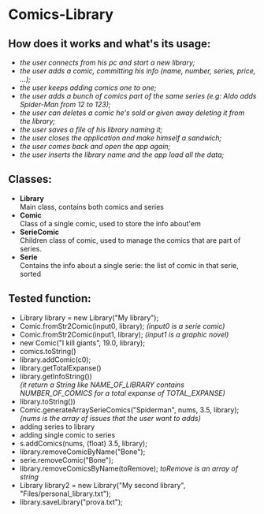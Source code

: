 # Comics-Library

## How does it works and what's its usage:
- *the user connects from his pc and start a new library;*
- *the user adds a comic, committing his info (name, number, series, price, ...);*
- *the user keeps adding comics one to one;*
- *the user adds a bunch of comics part of the same series (e.g: Aldo adds Spider-Man from 12 to 123);*
- *the user can deletes a comic he's sold or given away deleting it from the library;*
- *the user saves a file of his library naming it;*
- *the user closes the application and make himself a sandwich;*
- *the user comes back and open the app again;*
- *the user inserts the library name and the app load all the data;*

## Classes:
- **Library**  
	Main class, contains both comics and series
- **Comic**  
	Class of a single comic, used to store the info about'em
- **SerieComic**      
	Children class of comic, used to manage the comics that are part of series.  
- **Serie**  
	Contains the info about a single serie: the list of comic in that serie, sorted

## Tested function:

- Library library = new Library("My library");	
- Comic.fromStr2Comic(input0, library); *(input0 is a serie comic)*
- Comic.fromStr2Comic(input1, library); *(input1 is a graphic novel)*
- new Comic("I kill giants", 19.0, library);		
- comics.toString()
- library.addComic(c0);
- library.getTotalExpanse()
- library.getInfoString())  
  *(it return a String like NAME_OF_LIBRARY contains NUMBER_OF_COMICS for a total expanse of TOTAL_EXPANSE)*	
- library.toString())
- Comic.generateArraySerieComics("Spiderman", nums, 3.5, library);  
 *(nums is the array of issues that the user want to adds)*
- adding series to library
- adding single comic to series
- s.addComics(nums, (float) 3.5, library);
- library.removeComicByName("Bone");
- serie.removeComic("Bone");
- library.removeComicsByName(toRemove); *toRemove is an array of string*
- Library library2 = new Library("My second library", "Files/personal_library.txt");
- library.saveLibrary("prova.txt");